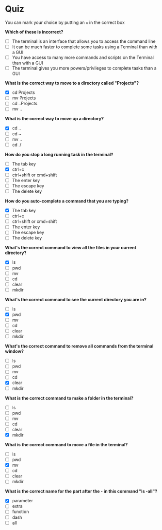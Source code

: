 # Quiz

You can mark your choice by putting an `x` in the correct box

**Which of these is incorrect?**

- [ ] The terminal is an interface that allows you to access the command line
- [ ] It can be much faster to complete some tasks using a Terminal than with a GUI
- [ ] You have access to many more commands and scripts on the Terminal than with a GUI
- [ ] The terminal gives you more powers/privileges to complete tasks than a GUI

**What is the correct way to move to a directory called "Projects"?**

- [X] cd Projects
- [ ] mv Projects
- [ ] cd ..Projects
- [ ] mv ..

**What is the correct way to move up a directory?**

- [X] cd ..
- [ ] cd ~
- [ ] mv ..
- [ ] cd ./

**How do you stop a long running task in the terminal?**

- [ ] The tab key
- [X] ctrl+c
- [ ] ctrl+shift or cmd+shift
- [ ] The enter key
- [ ] The escape key
- [ ] The delete key

**How do you auto-complete a command that you are typing?**

- [X] The tab key
- [ ] ctrl+c
- [ ] ctrl+shift or cmd+shift
- [ ] The enter key
- [ ] The escape key
- [ ] The delete key

**What's the correct command to view all the files in your current directory?**

- [X] ls
- [ ] pwd
- [ ] mv
- [ ] cd
- [ ] clear
- [ ] mkdir

**What's the correct command to see the current directory you are in?**

- [ ] ls
- [X] pwd
- [ ] mv
- [ ] cd
- [ ] clear
- [ ] mkdir

**What's the correct command to remove all commands from the terminal window?**

- [ ] ls
- [ ] pwd
- [ ] mv
- [ ] cd
- [X] clear
- [ ] mkdir

**What is the correct command to make a folder in the terminal?**

- [ ] ls
- [ ] pwd
- [ ] mv
- [ ] cd
- [ ] clear
- [X] mkdir

**What is the correct command to move a file in the terminal?**

- [ ] ls
- [ ] pwd
- [X] mv
- [ ] cd
- [ ] clear
- [ ] mkdir

**What is the correct name for the part after the - in this command "ls -all"?**

- [X] parameter
- [ ] extra
- [ ] function
- [ ] dash
- [ ] all
